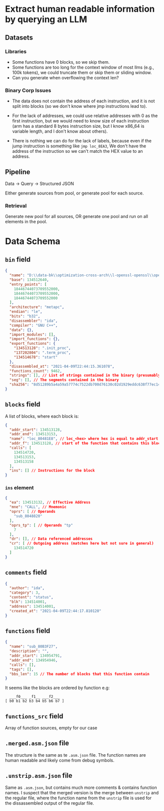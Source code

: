# Extract human readable information by querying an LLM

## Datasets

### Libraries

- Some functions have 0 blocks, so we skip them.
- Some functions are too long for the context window of most llms (e.g., 100k tokens), we could truncate them or skip them or sliding window.
- Can you generate when overflowing the context len?

### Binary Corp Issues

- The data does not contain the address of each instruction, and it is not split into blocks (so we don't know where jmp instructions lead to).

- For the lack of addresses, we could use relative addresses with 0 as the first instruction, but we would need to know size of each instruction
    (arm has a standard 8 bytes instruction size, but I know x86_64 is variable length, and I don't know about others).
- There is nothing we can do for the lack of labels, because even if the jump instruction is something like `jmp loc_8EA3`,
    We don't have the address of the instruction so we can't match the HEX value to an address.

## Pipeline

Data -> Query -> Structured JSON

Either generate sources from pool, or generate pool for each source.

### Retrieval

Generate new pool for all sources, OR generate one pool and run on all elements in the pool.

# Data Schema

## `bin` field
```json
{
  "name": "D:\\data-bk\\optimization-cross-arch\\l-openssl-openssl\\openssl-gcc32-g-O0.bin.tmp\\openssl-gcc32-g-O0.bin",
  "base": 134512640,
  "entry_points": [
    18446744073709552000,
    18446744073709552000,
    18446744073709552000
  ],
  "architecture": "metapc",
  "endian": "le",
  "bits": "b32",
  "disassembler": "ida",
  "compiler": "GNU C++",
  "data": {},
  "import_modules": [],
  "import_functions": {},
  "export_functions": {
    "134513128": ".init_proc",
    "137202804": ".term_proc",
    "134514678": "start"
  },
  "disassembled_at": "2021-04-09T22:44:15.361078",
  "functions_count": 9462,
  "strings": [], // List of strings contained in the binary (presumably obtained by running `strings` on the binary)
  "seg": [], // The segments contained in the binary
  "sha256": "8d51289b5a4a59a57774c7522db700d76130c02d1929eddc638f77ec14f56dd0"
}
```

## `blocks` field
A list of blocks, where each block is:
```json
{
  "addr_start": 134513128,
  "addr_end": 134513153,
  "name": "loc_80481E8", // loc_<hex> where hex is equal to addr_start
  "addr_f": 134513128, // start of the function that contains this block
  "calls": [
    134514720,
    134513153,
    134513158
  ],
  "ins": [] // Instructions for the block
}
```

### `ins` element

```json
{
  "ea": 134513132, // Effective Address
  "mne": "CALL", // Mnemonic
  "oprs": [ // Operands
    "sub_8048820"
  ],
  "oprs_tp": [ // Operands "tp"
    7
  ],
  "dr": [], // Data referenced addresses
  "cr": [ // Outgoing address (matches here but not sure in general)
    134514720
  ]
}
```

## `comments` field

```json
{
  "author": "ida",
  "category": 3,
  "content": "status",
  "blk": 134514001,
  "address": 134514001,
  "created_at": "2021-04-09T22:44:17.810120"
}
```

## `functions` field

```json
{
  "name": "sub_80B3F27",
  "description": "",
  "addr_start": 134954791,
  "addr_end": 134954946,
  "calls": [],
  "tags": [],
  "bbs_len": 15 // The number of blocks that this function contain
}
```

It seems like the blocks are ordered by function e.g:
```
  ___f0___ _f1__ ___f2___
[ b0 b1 b2 b3 b4 b5 b6 b7 ]
```

## `functions_src` field

Array of function sources, empty for our case

## `.merged.asm.json` file

The structure is the same as te `.asm.json` file. The function names are
human readable and likely come from debug symbols.

## `.unstrip.asm.json` file

Same as `.asm.json`, but contains much more comments & contains function names.
I suspect that the merged version is the merge between `unstrip` and the regular file, where
the function name from the `unstrip` file is used for the dissassembled output of the regular
file.
